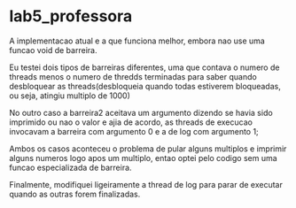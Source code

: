 # lab5_professora

A implementacao atual e a que funciona melhor, embora nao use uma funcao void de barreira.

Eu testei dois tipos de barreiras diferentes, uma que contava o numero de threads menos o numero de thredds terminadas para saber quando desbloquear as threads(desbloqueia quando todas estiverem bloqueadas, ou seja, atingiu multiplo de 1000)

No outro caso a barreira2 aceitava um argumento dizendo se havia sido imprimido ou nao o valor e ajia de acordo, as threads de execucao invocavam a barreira com argumento 0 e a de log com argumento 1;

Ambos os casos aconteceu o problema de pular alguns multiplos e imprimir alguns numeros logo apos um multiplo, entao optei pelo codigo sem uma funcao especializada de barreira.

Finalmente, modifiquei ligeiramente a thread de log para parar de executar quando as outras forem finalizadas.
